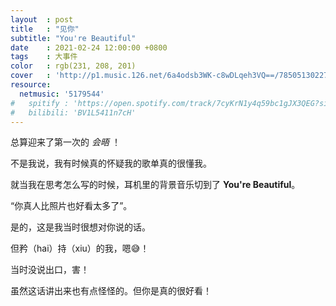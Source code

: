 ```yaml
---
layout  : post
title   : "见你"
subtitle: "You're Beautiful"
date    : 2021-02-24 12:00:00 +0800
tags    : 大事件
color   : rgb(231, 208, 201)
cover   : 'http://p1.music.126.net/6a4odsb3WK-c8wDLqeh3VQ==/785051302277320.jpg'
resource:
  netmusic: '5179544'
#   spitify : 'https://open.spotify.com/track/7cyKrN1y4q59bc1gJX3QEG?si=fdfe4a5f8ad345f7'
#   bilibili: 'BV1L5411n7cH'
---
```


总算迎来了第一次的 *会晤* ！

不是我说，我有时候真的怀疑我的歌单真的很懂我。

就当我在思考怎么写的时候，耳机里的背景音乐切到了 **You're Beautiful**。

“你真人比照片也好看太多了”。

是的，这是我当时很想对你说的话。

但矜（hai）持（xiu）的我，嗯😅！

当时没说出口，害！

虽然这话讲出来也有点怪怪的。但你是真的很好看！
